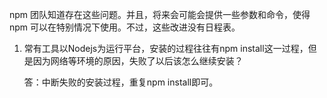 npm 团队知道存在这些问题。并且，将来会可能会提供一些参数和命令，使得 npm 可以在特别情况下使用。不过，这些改进没有日程表。



1. 常有工具以Nodejs为运行平台，安装的过程往往有npm install这一过程，但是因为网络等环境的原因，失败了以后该怎么继续安装？

   答：中断失败的安装过程，重复npm install即可。
